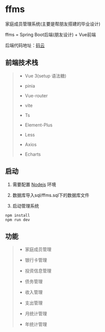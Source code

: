 # ffms

家庭成员管理系统(主要是帮朋友搭建的毕业设计)

ffms = Spring Boot后端(朋友设计) + Vue前端

后端代码地址：[码云](https://gitee.com/zhike-violet/ffms.git)

## 前端技术栈

> - Vue 3(setup 语法糖)
>   
> - pinia
>   
> - Vue-router
>   
> - vite
>   
> - Ts
>   
> - Element-Plus
>   
> - Less
>   
> - Axios
> 
> - Echarts

## 启动

1. 需要配置 [Nodejs](https://nodejs.org/en/download/) 环境
  
2. 数据库导入sql/ffms.sql下的数据库文件
  
3. 启动管理系统
  
  ```
  npm install
  npm run dev
  ```
  

## 功能

> - 家庭成员管理
>   
> - 银行卡管理
>   
> - 投资信息管理
>   
> - 债务管理
> 
> - 收入管理
> 
> - 支出管理
> 
> - 月统计管理
> 
> - 年统计管理
